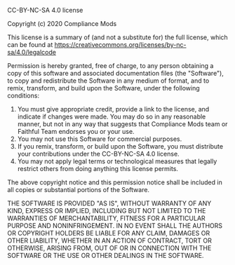 CC-BY-NC-SA 4.0 license

Copyright (c) 2020 Compliance Mods

This license is a summary of (and not a substitute for) the full license, which can be found at https://creativecommons.org/licenses/by-nc-sa/4.0/legalcode

Permission is hereby granted, free of charge, to any person obtaining a copy
of this software and associated documentation files (the "Software"), to copy and redistribute the Software in any medium of format, and to remix, transform, and build upon the Software, under the following conditions:
1. You must give appropriate credit, provide a link to the license, and indicate if changes were made. You may do so in any reasonable manner, but not in any way that suggests that Compliance Mods team or Faithful Team endorses you or your use.
2. You may not use this Software for commercial purposes.
3. If you remix, transform, or build upon the Software, you must distribute your contributions under the CC-BY-NC-SA 4.0 license.
4. You may not apply legal terms or technological measures that legally restrict others from doing anything this license permits.

The above copyright notice and this permission notice shall be included in all
copies or substantial portions of the Software.

THE SOFTWARE IS PROVIDED "AS IS", WITHOUT WARRANTY OF ANY KIND, EXPRESS OR
IMPLIED, INCLUDING BUT NOT LIMITED TO THE WARRANTIES OF MERCHANTABILITY,
FITNESS FOR A PARTICULAR PURPOSE AND NONINFRINGEMENT. IN NO EVENT SHALL THE
AUTHORS OR COPYRIGHT HOLDERS BE LIABLE FOR ANY CLAIM, DAMAGES OR OTHER
LIABILITY, WHETHER IN AN ACTION OF CONTRACT, TORT OR OTHERWISE, ARISING FROM,
OUT OF OR IN CONNECTION WITH THE SOFTWARE OR THE USE OR OTHER DEALINGS IN THE
SOFTWARE.
